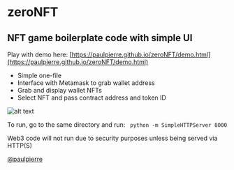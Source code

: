 # zeroNFT
## NFT game boilerplate code with simple UI

Play with demo here: [https://paulpierre.github.io/zeroNFT/demo.html](https://paulpierre.github.io/zeroNFT/demo.html)

* Simple one-file
* Interface with Metamask to grab wallet address
* Grab and display wallet NFTs
* Select NFT and pass contract address and token ID

![alt text](https://github.com/paulpierre/zeroNFT/blob/main/demo.png?raw=true "Zero NFT Demo")

To run, go to the same directory and run: ` python -m SimpleHTTPServer 8000`

Web3 code will not run due to security purposes unless being served via HTTP(S)

[@paulpierre](https://www.twitter.com/paulpierre)
